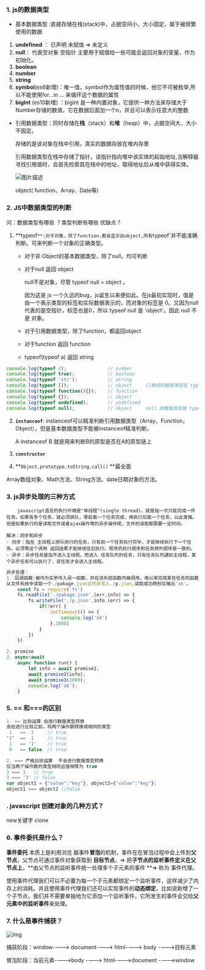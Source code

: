 ### 1. js的数据类型

- 基本数据类型 :直接存储在栈(stack)中，占据空间小，大小固定，属于被频繁使用的数据

1. **undefined** ： 已声明 未赋值 => 未定义
2.  **null**： 代表空对象 空指针 主要用于赋值给一些可能会返回对象的变量，作为初始化。
3. **boolean**
4. **number**
5. **string**
6. **symbol**(es6新增)：唯一值，symbol作为属性值的时候，他它不可被枚举,所以不能使用for...in ... 来循环这个数据的属性
7. **bigInt** (es10新增) ：bigint 是一种内置对象，它提供一种方法来存储大于Number存储的数值，它在数据后面加一个n，并且可以表示任意大的整数

- 引用数据类型：同时存储在**栈**（stack）和**堆**（heap）中，占据空间大、大小不固定。

  存储的是该对象在栈中引用，真实的数据存放在堆内存里

  引用数据类型在栈中存储了指针，该指针指向堆中该实体的起始地址,当解释器寻找引用值时，会首先检索其在栈中的地址，取得地址后从堆中获得实体。

  ![图片描述](https://segmentfault.com/img/bVbrl5N?w=459&h=347)

  
  
  object( function、Array、Date等)
  

### 2. JS中数据类型的判断

问：数据类型有哪些 ？类型判断有哪些 优缺点？

1. **typeof`**:对于对象，除了function.都会显示出object,所有`typeof`并不能准确判断。可来判断一个对象的正确类型。

   - 对于非 Object的基本数据类型，除了null，均可判断

   - 对于null 返回 object

     null不是对象，尽管 typeof null = object 。

     因为这是 js 一个久远的bug，js诞生以来便如此。在js最初实现时，值是由一个表示类型的标签和实际数据表示的，而对象的标签是 0。又因为null 代表的是空指针，标签也是0，所以 typeof null 是 'object'。因此 null 不是 对象。

   - 对于引用数据类型，除了function，都返回object

   - 对于function 返回 function

   - typeof(typeof a) 返回 string

```javascript
console.log(typeof 2);               // number
console.log(typeof true);            // boolean
console.log(typeof 'str');           // string
console.log(typeof []);              // object     []数组的数据类型在 typeof 中被解释为 object
console.log(typeof function(){});    // function
console.log(typeof {});              // object
console.log(typeof undefined);       // undefined
console.log(typeof null);            // object     null 的数据类型被 typeof 解释为 object

```

2. **`instanceof`**: instanceof可以精准判断引用数据类型（Array，Function，Object），但是基本数据类型不能被instanceof精准判断。

   A instanceof B 就是用来判断B的原型是否在A的原型链上

3. **`constructor`**

4. **`Object.prototype.toString.call()` **最全面

Array数组对象、Math方法、String方法、date日期对象的方法。

### 3. js异步处理的三种方式

```
 	javascript语言的执行环境是"单线程"(single thread)，就是指一次只能完成一件任务。如果有多个任务，就必须排队，等前面一个任务完成，再执行后面一个任务，以此类推。但是如果执行的是读取文件或者ajax操作等的异步操作呢，文件的读取都需要一定时间。

解决：同步和异步
- 同步：指在 主线程上排队执行的任务，只有前一个任务执行完毕，才能继续执行下一个任务。必须等这个调用 返回结果才能继续往后执行。程序的执行顺序和任务排列顺序是一致的。
- 异步：异步任务是指不进入主线程，而进入 任务队列的任务，只有任务队列通知主线程，某个异步任务可以执行了，该任务才会进入主线程。
```

```javascript
异步处理：
1. 回调函数:被作为实参传入另一函数，并在该外部函数内被调用，用以来完成某些任务的函数
从文件系统中读取一个./pakage.json文件并写入./p.json,读取成功两秒后输出'ok'。
    const fs = require('fs')
    fs.readFile('./pakage.json',(err,info) => {
        fs.writeFile('./p.json',info,(err) => {
            if(!err) {
                setTimeout(() => {
                    console.log('ok')
                },2000)
            }
        })
    })

2. promise
3. async+await 
    async function run() {
        let info = await promise1;
        await promise2(info);
        await promise3(2000);
        console.log('ok');
    }
```

### 5. == 和===的区别

```javascript
1. == 比较运算 会进行数据类型转换
会在进行比较之前，将两个操作数转换成相同的类型
 1   ==  1     // true
"1"  ==  1     // true
 1   == '1'    // true
 0   == false  // true

2. === 严格比较运算  不会进行数据类型转换
仅当两个操作数的类型相同且值相等为 true
3 === 3   // true
3 === '3' // false
var object1 = {"value":"key"}, object2={"value":"key"};
object1 === object2 //false
```



### . javascript 创建对象的几种方式？

new关键字 clone

###  6. 事件委托是什么？

**事件委托** 本质上是利用浏览 器事件**冒泡**的机制，事件在在冒泡过程中会上传到**父节点**，父节点可通过事件对象获取到 **目标节点**，=>  把**子节点的监听事件定义在父节点上**，**由父节点的监听事件统一处理多个子元素的事件 **=>  称为 事件代理。

使用事件代理我们可以不必要为每一个子元素都绑定一个监听事件，这样减少了内存上的消耗。并且使用事件代理我们还可以实现事件的**动态绑定**，比如说新增了一个子节点，我们并不需要单独地为它添加一个监听事件，它所发生的事件会交给**父元素中的监听事件**来处理。

### 7. 什么是事件捕获？

![img](https://ss1.bdstatic.com/70cFuXSh_Q1YnxGkpoWK1HF6hhy/it/u=2269261448,2123572753&fm=26&gp=0.jpg)

捕获阶段：window----> document----> html----> body ---->目标元素

冒泡阶段：当前元素---->body ----> html---->document ---->window

### 





